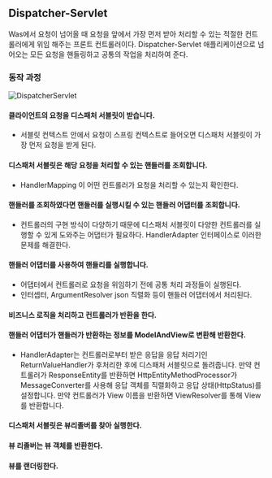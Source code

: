 ## Dispatcher-Servlet
Was에서 요청이 넘어올 때 요청을 앞에서 가장 먼저 받아 처리할 수 있는 적절한 컨트롤러에게 위임 해주는 프론트 컨트롤러이다.
Dispatcher-Servlet 애플리케이션으로 넘어오는 모든 요청을 핸들링하고 공통의 작업을 처리하여 준다.

### 동작 과정
![DispatcherServlet](https://github.com/KKomul2/CS_Study/assets/82176176/cc54b58b-0b13-44f1-963f-95a7309ca90f)

#### 클라이언트의 요청을 디스패처 서블릿이 받습니다.
- 서블릿 컨텍스트 안에서 요청이 스프링 컨텍스트로 들어오면 디스패처 서블릿이 가장 먼저 요청을 받게 된다.

#### 디스패처 서블릿은 해당 요청을 처리할 수 있는 핸들러를 조회합니다.
- HandlerMapping 이 어떤 컨트롤러가 요청을 처리할 수 있는지 확인한다.

#### 핸들러를 조회하였다면 핸들러를 실행시킬 수 있는 핸들러 어댑터를 조회합니다. 
- 컨트롤러의 구현 방식이 다양하기 때문에 디스패처 서블릿이 다양한 컨트롤러를 실행할 수 있게 도와주는 어댑터가 필요하다. HandlerAdapter 인터페이스로 이러한 문제를 해결한다.

#### 핸들러 어댑터를 사용하여 핸들리를 실행합니다.
- 어댑터에서 컨트롤러로 요청을 위임하기 전에 공통 처리 과정들이 실행된다.
- 인터셉터, ArgumentResolver json 직렬화 등이 핸들러 어댑터에서 처리된다.

#### 비즈니스 로직을 처리하고 컨트롤러가 반환을 한다.

#### 핸들러 어댑터가 핸들러가 반환하는 정보를 ModelAndView로 변환해 반환한다.
- HandlerAdapter는 컨트롤러로부터 받은 응답을 응답 처리기인 ReturnValueHandler가 후처리한 후에 디스패처 서블릿으로 돌려줍니다. 만약 컨트롤러가 ResponseEntity를 반환하면 HttpEntityMethodProcessor가 MessageConverter를 사용해 응답 객체를 직렬화하고 응답 상태(HttpStatus)를 설정합니다. 만약 컨트롤러가 View 이름을 반환하면 ViewResolver를 통해 View를 반환합니다.

#### 디스패처 서블릿은 뷰리졸버를 찾아 실행한다.

#### 뷰 리졸버는 뷰 객체를 반환한다.

#### 뷰를 랜더링한다.
